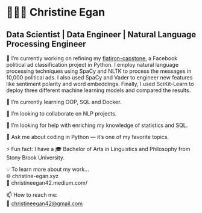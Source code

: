 # 👩🏻‍💻 Christine Egan
## Data Scientist | Data Engineer | Natural Language Processing Engineer

🔭 I’m currently working on refining my [flatiron-capstone](https://github.com/christineegan42/flatiron-capstone), a Facebook political ad classification project in Python. I employ natural language processing techniques  using SpaCy and NLTK to process the messages in 10,000 political ads. I also used SpaCy and Vader to engineer new features like sentiment polarity and word embeddings.  Finally, I used SciKit-Learn to deploy three different machine learning models and compared the results.

📓 I’m currently learning OOP, SQL and Docker.

 👯 I’m looking to collaborate on NLP projects.

 🤔 I’m looking for help with enriching my knowledge of statistics and SQL. 

 💬 Ask me about coding in Python — it’s one of my favorite topics. 

 ⚡ Fun fact: I have a  🎓 Bachelor of Arts in Linguistics and Philosophy from Stony Brook University.

💡 To learn more about my work...     
      🌐 christine-egan.xyz        
      📰 christineegan42.medium.com/      
 
 📫 How to reach me:     
     📧 christineegan42@gmail.com     
